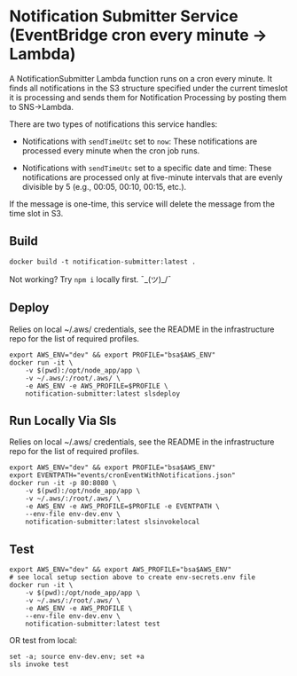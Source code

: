 # Notification Submitter Service (EventBridge cron every minute -> Lambda)

A NotificationSubmitter Lambda function runs on a cron every minute. It finds all notifications in the S3 structure specified under the current timeslot it is processing and sends them for Notification Processing by posting them to SNS->Lambda. 

There are two types of notifications this service handles:

- Notifications with `sendTimeUtc` set to `now`: These notifications are processed every minute when the cron job runs.

- Notifications with `sendTimeUtc` set to a specific date and time: These notifications are processed only at five-minute intervals that are evenly divisible by 5 (e.g., 00:05, 00:10, 00:15, etc.).

If the message is one-time, this service will delete the message from the time slot in S3.

## Build

```shell
docker build -t notification-submitter:latest .
```

Not working?  Try `npm i` locally first. ¯\_(ツ)_/¯

## Deploy

Relies on local ~/.aws/ credentials, see the README in the infrastructure repo for the list of required profiles.

```shell
export AWS_ENV="dev" && export PROFILE="bsa$AWS_ENV"
docker run -it \
    -v $(pwd):/opt/node_app/app \
    -v ~/.aws/:/root/.aws/ \
    -e AWS_ENV -e AWS_PROFILE=$PROFILE \
    notification-submitter:latest slsdeploy
```

## Run Locally Via Sls

Relies on local ~/.aws/ credentials, see the README in the infrastructure repo for the list of required profiles.

```shell
export AWS_ENV="dev" && export PROFILE="bsa$AWS_ENV"
export EVENTPATH="events/cronEventWithNotifications.json"
docker run -it -p 80:8080 \
    -v $(pwd):/opt/node_app/app \
    -v ~/.aws/:/root/.aws/ \
    -e AWS_ENV -e AWS_PROFILE=$PROFILE -e EVENTPATH \
    --env-file env-dev.env \
    notification-submitter:latest slsinvokelocal
```

## Test

```shell
export AWS_ENV="dev" && export AWS_PROFILE="bsa$AWS_ENV"
# see local setup section above to create env-secrets.env file
docker run -it \
    -v $(pwd):/opt/node_app/app \
    -v ~/.aws/:/root/.aws/ \
    -e AWS_ENV -e AWS_PROFILE \
    --env-file env-dev.env \
    notification-submitter:latest test
```

OR test from local:

```shell
set -a; source env-dev.env; set +a
sls invoke test
```

